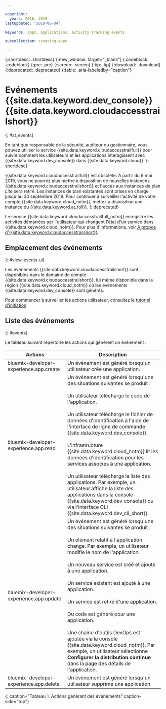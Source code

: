 ```yaml
---

copyright:
  years: 2016, 2019
lastupdated: "2019-06-04"

keywords: apps, applications, activity tracking events

subcollection: creating-apps

---
```


{:shortdesc: .shortdesc}
{:new_window: target="_blank"}
{:codeblock: .codeblock}
{:pre: .pre}
{:screen: .screen}
{:tip: .tip}
{:download: .download}
{:deprecated: .deprecated}
{:table: .aria-labeledby="caption"}

# Evénements {{site.data.keyword.dev_console}} {{site.data.keyword.cloudaccesstrailshort}}
{: #at_events}

En tant que responsable de la sécurité, auditeur ou gestionnaire, vous pouvez utiliser le service {{site.data.keyword.cloudaccesstrailfull}} pour suivre comment les utilisateurs et les applications interagissent avec {{site.data.keyword.dev_console}} dans {{site.data.keyword.cloud}}.
{: shortdesc}

{{site.data.keyword.cloudaccesstrailfull}} est obsolète. A partir du 9 mai 2019, vous ne pourrez plus mettre à disposition de nouvelles instances {{site.data.keyword.cloudaccesstrailshort}} et l'accès aux instances de plan *Lite* sera retiré. Les instances de plan existantes sont prises en charge jusqu'au 30 septembre 2019. Pour continuer à surveiller l'activité de votre compte {{site.data.keyword.cloud_notm}}, mettez à disposition une instance du [{{site.data.keyword.at_full}}](/docs/services/Activity-Tracker-with-LogDNA?topic=logdnaat-getting-started#getting-started).
{: deprecated}

Le service {{site.data.keyword.cloudaccesstrailfull_notm}} enregistre les activités démarrées par l'utilisateur qui changent l'état d'un service dans {{site.data.keyword.cloud_notm}}. Pour plus d'informations, voir [A propos d'{{site.data.keyword.cloudaccesstrailshort}}](/docs/services/cloud-activity-tracker?topic=cloud-activity-tracker-activity_tracker_ov).

## Emplacement des événements
{: #view-events-ui}

Les événements {{site.data.keyword.cloudaccesstrailshort}} sont disponibles dans le domaine de compte {{site.data.keyword.cloudaccesstrailshort}}, lui même disponible dans la région {{site.data.keyword.cloud_notm}} où les événements {{site.data.keyword.dev_console}} sont générés.

Pour commencer à surveiller les actions utilisateur, consultez le [tutoriel d'initiation](/docs/services/cloud-activity-tracker?topic=cloud-activity-tracker-getting-started).

## Liste des événements
{: #events}

Le tableau suivant répertorie les actions qui génèrent un événement :

|Actions	|Description	|
|-----|-------------|
|bluemix-developer-experience.app.create |Un événement est généré lorsqu'un utilisateur crée une application.|
|bluemix-developer-experience.app.read |Un événement est généré lorsqu'une des situations suivantes se produit : <br><br>Un utilisateur télécharge le code de l'application.<br><br>Un utilisateur télécharge le fichier de données d'identification à l'aide de l'interface de ligne de commande {{site.data.keyword.dev_console}}.<br><br>L'infrastructure {{site.data.keyword.cloud_notm}} lit les données d'identification pour les services associés à une application.<br><br>Un utilisateur télécharge la liste des applications. Par exemple, un utilisateur affiche la liste des applications dans la console {{site.data.keyword.dev_console}} ou via l'interface CLI {{site.data.keyword.dev_cli_short}}.|
|bluemix-developer-experience.app.update |Un événement est généré lorsqu'une des situations suivantes se produit : <br><br>Un élément relatif à l'application change. Par exemple, un utilisateur modifie le nom de l'application.<br><br>Un nouveau service est créé et ajouté à une application.<br><br>Un service existant est ajouté à une application.<br><br>Un service est retiré d'une application.<br><br>Du code est généré pour une application.<br><br>Une chaîne d'outils DevOps est ajoutée via la console {{site.data.keyword.cloud_notm}}. Par exemple, un utilisateur sélectionne **Configurer la distribution continue** dans la page des détails de l'application.|
|bluemix-developer-experience.app.delete |Un événement est généré lorsqu'un utilisateur supprime une application. |
{: caption="Tableau 1. Actions générant des événements" caption-side="top"}

